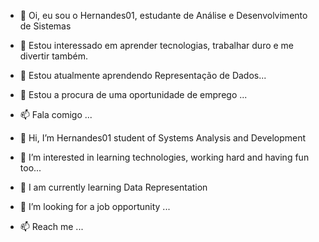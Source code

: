 - 👋 Oi, eu sou o Hernandes01, estudante de Análise e Desenvolvimento de Sistemas
- 👀 Estou interessado em aprender tecnologias, trabalhar duro e me divertir também.
- 🌱  Estou atualmente aprendendo Representação de Dados...
- 💼 Estou a procura de uma oportunidade de emprego ...
- 📫 Fala comigo ...



- 👋 Hi, I’m Hernandes01 student of Systems Analysis and Development
- 👀 I’m interested in learning technologies, working hard and having fun too...
- 🌱 I am currently learning Data Representation
- 💼 I’m looking for a job opportunity ...
- 📫 Reach me ...




